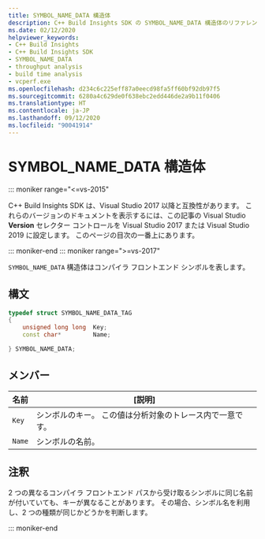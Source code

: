 ```yaml
---
title: SYMBOL_NAME_DATA 構造体
description: C++ Build Insights SDK の SYMBOL_NAME_DATA 構造体のリファレンス。
ms.date: 02/12/2020
helpviewer_keywords:
- C++ Build Insights
- C++ Build Insights SDK
- SYMBOL_NAME_DATA
- throughput analysis
- build time analysis
- vcperf.exe
ms.openlocfilehash: d234c6c225eff87a0eecd98fa5ff60bf92db97f5
ms.sourcegitcommit: 6280a4c629de0f638ebc2edd446de2a9b11f0406
ms.translationtype: HT
ms.contentlocale: ja-JP
ms.lasthandoff: 09/12/2020
ms.locfileid: "90041914"
---
```

# <a name="symbol_name_data-structure"></a>SYMBOL_NAME_DATA 構造体

::: moniker range="<=vs-2015"

C++ Build Insights SDK は、Visual Studio 2017 以降と互換性があります。 これらのバージョンのドキュメントを表示するには、この記事の Visual Studio **Version** セレクター コントロールを Visual Studio 2017 または Visual Studio 2019 に設定します。 このページの目次の一番上にあります。

::: moniker-end
::: moniker range=">=vs-2017"

`SYMBOL_NAME_DATA` 構造体はコンパイラ フロントエンド シンボルを表します。

## <a name="syntax"></a>構文

```cpp
typedef struct SYMBOL_NAME_DATA_TAG
{
    unsigned long long  Key;
    const char*         Name;

} SYMBOL_NAME_DATA;
```

## <a name="members"></a>メンバー

| 名前 | [説明] |
|--|--|
| `Key` | シンボルのキー。 この値は分析対象のトレース内で一意です。 |
| `Name` | シンボルの名前。 |

## <a name="remarks"></a>注釈

2 つの異なるコンパイラ フロントエンド パスから受け取るシンボルに同じ名前が付いていても、キーが異なることがあります。 その場合、シンボル名を利用し、2 つの種類が同じかどうかを判断します。

::: moniker-end
